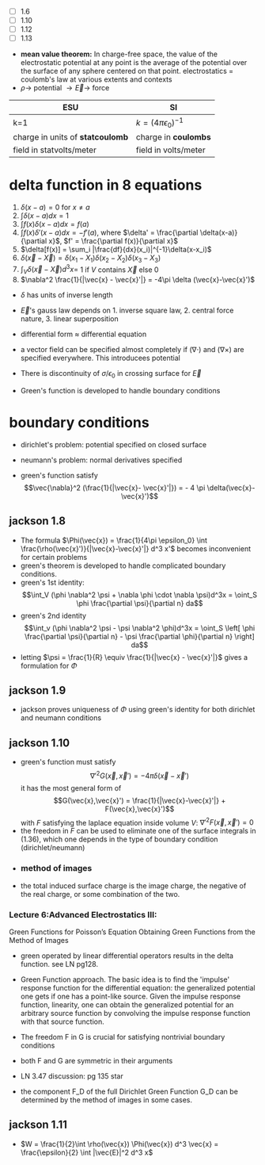 - [ ] 1.6 
- [ ] 1.10
- [ ] 1.12
- [ ] 1.13
 
- **mean value theorem:** In charge-free space, the value of the electrostatic potential at any point is the average of the potential over the surface of any sphere centered on that point. 
electrostatics = coulomb's law at various extents and contexts
- $\rho \rightarrow$  potential $\rightarrow \vec{E} \rightarrow$ force

|ESU|SI|
|--|--|
|k=1|$k=(4\pi\epsilon_0)^{-1}$|
|charge in units of **statcoulomb**|charge in **coulombs**|
|field in statvolts/meter|field in volts/meter|

# delta function in 8 equations
1. $\delta(x-a) = 0$ for $x\neq a$
2. $\int \delta(x-a) dx = 1$
3. $\int f(x)\delta(x-a)dx = f(a)$
4. $\int f(x) \delta'(x-a) dx = - f'(a)$, where $\delta' = \frac{\partial \delta(x-a)}{\partial x}$, $f' = \frac{\partial f(x)}{\partial x}$
5. $\delta[f(x)] = \sum_i |\frac{df}{dx}(x_i)|^{-1}\delta(x-x_i)$
6. $\delta(\vec{x}- \vec{X}) = \delta(x_1-X_1)\delta(x_2-X_2)\delta(x_3-X_3)$
7. $\int_{V}\delta(\vec{x}-\vec{X}) d^3x =$ 1 if $V$ contains $\vec{X}$ else 0
8. $\nabla^2 \frac{1}{|\vec{x} - \vec{x}'|} = -4\pi \delta (\vec{x}-\vec{x}')$
- $\delta$ has units of inverse length 

- $\vec{E}$'s gauss law depends on 1. inverse square law, 2. central force nature, 3. linear superposition

- differential form $\approx$ differential equation
- a vector field can be specified almost completely if $(\nabla \cdot)$ and $(\nabla \times)$ are specified everywhere. This introducees potential
- There is discontinuity of $\sigma/\epsilon_0$ in crossing surface for $\vec{E}$
- Green's function is developed to handle boundary conditions

# boundary conditions
- dirichlet's problem: potential specified on closed surface
- neumann's problem: normal derivatives specified

- green's function satisfy 
$$\vec{\nabla}^2 (\frac{1}{|\vec{x}- \vec{x}'|}) = - 4 \pi \delta(\vec{x}- \vec{x}')$$

## jackson 1.8
- The formula $\Phi(\vec{x}) = \frac{1}{4\pi \epsilon_0} \int \frac{\rho(\vec{x}')}{|\vec{x}-\vec{x}'|} d^3 x'$ becomes inconvenient for certain problems
- green's theorem is developed to handle complicated boundary conditions.
- green's 1st identity: 
$$\int_V (\phi \nabla^2 \psi + \nabla \phi \cdot \nabla \psi)d^3x = \oint_S \phi \frac{\partial \psi}{\partial n} da$$
- green's 2nd identity
$$\int_v (\phi \nabla^2 \psi - \psi \nabla^2 \phi)d^3x = \oint_S \left[ \phi \frac{\partial \psi}{\partial n} - \psi \frac{\partial \phi}{\partial n} \right] da$$
- letting $\psi = \frac{1}{R} \equiv \frac{1}{|\vec{x} - \vec{x}'|}$ gives a formulation for $\Phi$

## jackson 1.9
- jackson proves uniqueness of $\Phi$ using green's identity for both dirichlet and neumann conditions

## jackson 1.10
- green's function must satisfy 
$$\nabla'^2 G(\vec{x},\vec{x}') = - 4\pi \delta(\vec{x}-\vec{x}')$$
it has the most general form of
$$G(\vec{x},\vec{x}') = \frac{1}{|\vec{x}-\vec{x}'|} + F(\vec{x},\vec{x}')$$
with $F$ satisfying the laplace equation inside volume $V$: $\nabla'^2 F(\vec{x},\vec{x}') = 0$
- the freedom in $F$ can be used to eliminate one of the surface integrals in (1.36), which one depends in the type of boundary condition (dirichlet/neumann)
- ### method of images
- the total induced surface charge is the image charge, the negative of the real charge, or some combination of the two.

### Lecture 6:Advanced Electrostatics III:
Green Functions for Poisson’s Equation
Obtaining Green Functions from the Method of Images

- green operated by linear differential operators results in the delta function. see LN pg128.
- Green Function approach. The basic idea is to find the 'impulse' response function for the differential equation: the generalized potential one gets if one has a point-like source. Given the impulse response function, linearity, one can obtain the generalized potential for an arbitrary source function by convolving the impulse response function with that source function.
- The freedom F in G is crucial for satisfying nontrivial boundary conditions
- both F and G are symmetric in their arguments
- LN 3.47 discussion: pg 135 star

- the component F_D of the full Dirichlet Green Function G_D can be determined by the method of images in some cases.

## jackson 1.11
- $W = \frac{1}{2}\int \rho(\vec{x}) \Phi(\vec{x}) d^3 \vec{x} = \frac{\epsilon}{2} \int |\vec{E}|^2 d^3 x$



